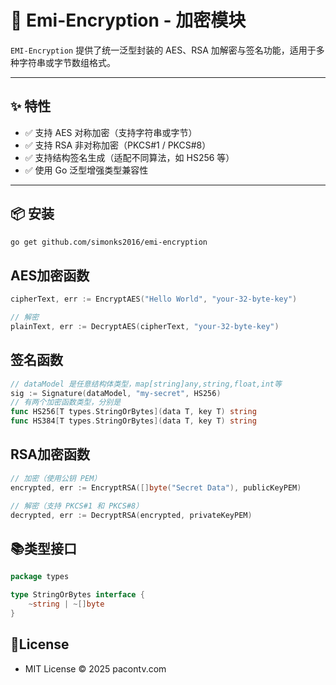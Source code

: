 # 🔐 Emi-Encryption - 加密模块

`EMI-Encryption` 提供了统一泛型封装的 AES、RSA 加解密与签名功能，适用于多种字符串或字节数组格式。

---

## ✨ 特性

- ✅ 支持 AES 对称加密（支持字符串或字节）
- ✅ 支持 RSA 非对称加密（PKCS#1 / PKCS#8）
- ✅ 支持结构签名生成（适配不同算法，如 HS256 等）
- ✅ 使用 Go 泛型增强类型兼容性

---

## 📦 安装

```bash
go get github.com/simonks2016/emi-encryption
```

## AES加密函数
```go
cipherText, err := EncryptAES("Hello World", "your-32-byte-key")

// 解密
plainText, err := DecryptAES(cipherText, "your-32-byte-key")
```
## 签名函数
```go
// dataModel 是任意结构体类型，map[string]any,string,float,int等
sig := Signature(dataModel, "my-secret", HS256)
// 有两个加密函数类型，分别是
func HS256[T types.StringOrBytes](data T, key T) string
func HS384[T types.StringOrBytes](data T, key T) string
```

## RSA加密函数
```go
// 加密（使用公钥 PEM）
encrypted, err := EncryptRSA([]byte("Secret Data"), publicKeyPEM)

// 解密（支持 PKCS#1 和 PKCS#8）
decrypted, err := DecryptRSA(encrypted, privateKeyPEM)
```

## 📚类型接口

```go
package types

type StringOrBytes interface {
	~string | ~[]byte
}
```

## 📝License
- MIT License © 2025 pacontv.com
